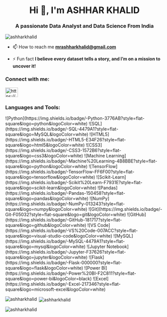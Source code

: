 <h1 align="center">Hi 👋, I'm ASHHAR KHALID</h1>
<h3 align="center">A passionate Data Analyst and Data Science From India</h3>


<p align="left"> <img src="https://komarev.com/ghpvc/?username=ashharkhalid&label=Profile%20views&color=0e75b6&style=flat" alt="ashharkhalid" /> </p>

- 📫 How to reach me **mrashharkhalid@gmail.com**

- ⚡ Fun fact **I believe every dataset tells a story, and I’m on a mission to uncover it!**

<h3 align="left">Connect with me:</h3>
<p align="left">
<a href="https://linkedin.com/in/https://www.linkedin.com/in/ashharkhalid02/" target="blank"><img align="center" src="https://raw.githubusercontent.com/rahuldkjain/github-profile-readme-generator/master/src/images/icons/Social/linked-in-alt.svg" alt="https://www.linkedin.com/in/ashharkhalid02/" height="30" width="40" /></a>
</p>

<h3 align="left">Languages and Tools:</h3>
![Python](https://img.shields.io/badge/-Python-3776AB?style=flat-square&logo=python&logoColor=white)
![SQL](https://img.shields.io/badge/-SQL-4479A1?style=flat-square&logo=MySQL&logoColor=white)
![HTML5](https://img.shields.io/badge/-HTML5-E34F26?style=flat-square&logo=html5&logoColor=white)
![CSS3](https://img.shields.io/badge/-CSS3-1572B6?style=flat-square&logo=css3&logoColor=white)
![Machine Learning](https://img.shields.io/badge/-Machine%20Learning-4B8BBE?style=flat-square&logo=python&logoColor=white)
![TensorFlow](https://img.shields.io/badge/-TensorFlow-FF6F00?style=flat-square&logo=tensorflow&logoColor=white)
![Scikit-Learn](https://img.shields.io/badge/-Scikit%20Learn-F7931E?style=flat-square&logo=scikit-learn&logoColor=white)
![Pandas](https://img.shields.io/badge/-Pandas-150458?style=flat-square&logo=pandas&logoColor=white)
![NumPy](https://img.shields.io/badge/-NumPy-013243?style=flat-square&logo=numpy&logoColor=white)
![Git](https://img.shields.io/badge/-Git-F05032?style=flat-square&logo=git&logoColor=white)
![GitHub](https://img.shields.io/badge/-GitHub-181717?style=flat-square&logo=github&logoColor=white)
![VS Code](https://img.shields.io/badge/-VS%20Code-007ACC?style=flat-square&logo=visual-studio-code&logoColor=white)
![MySQL](https://img.shields.io/badge/-MySQL-4479A1?style=flat-square&logo=mysql&logoColor=white)
![Jupyter Notebook](https://img.shields.io/badge/-Jupyter-F37626?style=flat-square&logo=jupyter&logoColor=white)
![Flask](https://img.shields.io/badge/-Flask-000000?style=flat-square&logo=flask&logoColor=white)
![Power BI](https://img.shields.io/badge/-Power%20BI-F2C811?style=flat-square&logo=power-bi&logoColor=black)
![Excel](https://img.shields.io/badge/-Excel-217346?style=flat-square&logo=microsoft-excel&logoColor=white)

<p><img align="left" src="https://github-readme-stats.vercel.app/api/top-langs?username=ashharkhalid&show_icons=true&locale=en&layout=compact" alt="ashharkhalid" /></p>

<p>&nbsp;<img align="center" src="https://github-readme-stats.vercel.app/api?username=ashharkhalid&show_icons=true&locale=en" alt="ashharkhalid" /></p>

<p><img align="center" src="https://github-readme-streak-stats.herokuapp.com/?user=ashharkhalid&" alt="ashharkhalid" /></p>

